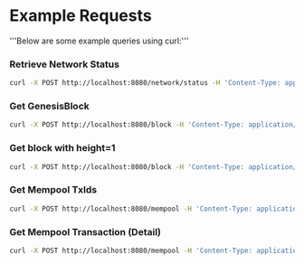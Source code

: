 # Example Requests
'''Below are some example queries using curl:'''

### Retrieve Network Status
```bash
curl -X POST http://localhost:8080/network/status -H 'Content-Type: application/json' -d '{ "network_identifier": { "blockchain": "dgb", "network": "mainnet"} }'
```

### Get GenesisBlock
```bash
curl -X POST http://localhost:8080/block -H 'Content-Type: application/json' -d '{ "network_identifier": { "blockchain": "dgb", "network": "mainnet"}, "block_identifier": { "hash": "7497ea1b465eb39f1c8f507bc877078fe016d6fcb6dfad3a64c98dcc6e1e8496", "index": 0 } }'
```

### Get block with height=1
```bash
curl -X POST http://localhost:8080/block -H 'Content-Type: application/json' -d '{ "network_identifier": { "blockchain": "dgb", "network": "mainnet"}, "block_identifier": { "hash": "4da631f2ac1bed857bd968c67c913978274d8aabed64ab2bcebc1665d7f4d3a0", "index": 1 } }'
```

### Get Mempool TxIds
```bash
curl -X POST http://localhost:8080/mempool -H 'Content-Type: application/json' -d '{"network_identifier": { "blockchain": "dgb", "network": "mainnet"}}'
```

### Get Mempool Transaction (Detail)
```bash
curl -X POST http://localhost:8080/mempool -H 'Content-Type: application/json' -d '{"network_identifier": { "blockchain": "dgb", "network": "mainnet"}, "transaction_identifier": { "hash": "46fe07f611598caf24b8efd9279f99ab230e4fd2884703e66a7fc6a861fcacb8" }}'
```